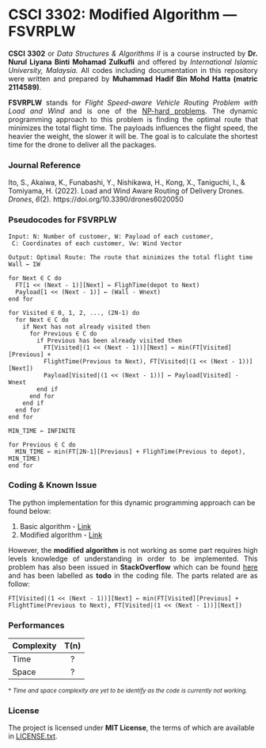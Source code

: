 # CSCI 3302: Modified Algorithm — FSVRPLW
<p align="justify"><b>CSCI 3302</b> or <i>Data Structures & Algorithms II</i> is a course instructed by <b>Dr. Nurul Liyana Binti Mohamad Zulkufli</b> and offered by <i>International Islamic University, Malaysia.</i> All codes including documentation in this repository were written and prepared by <b>Muhammad Hadif Bin Mohd Hatta (matric  2114589)</b>.</p>

<p align="justify"><b>FSVRPLW</b> stands for <i>Flight Speed-aware Vehicle Routing Problem with Load and Wind</i> and is one of the <a href="https://en.wikipedia.org/wiki/NP-hardness">NP-hard problems</a>. The dynamic programming approach to this problem is finding the optimal route that minimizes the total flight time. The payloads influences the flight speed, the heavier the weight, the slower it will be. The goal is to calculate the shortest time for the drone to deliver all the packages.</p>
  
  
### Journal Reference
<div class="csl-entry">Ito, S., Akaiwa, K., Funabashi, Y., Nishikawa, H., Kong, X., Taniguchi, I., &#38; Tomiyama, H. (2022). Load and Wind Aware Routing of Delivery Drones. <i>Drones</i>, <i>6</i>(2). https://doi.org/10.3390/drones6020050</div>
  
  
### Pseudocodes for FSVRPLW
```
Input: N: Number of customer, W: Payload of each customer,
 C: Coordinates of each customer, Vw: Wind Vector

Output: Optimal Route: The route that minimizes the total flight time
Wall ← ΣW

for Next ∈ C do
  FT[1 << (Next - 1)][Next] ← FlighTime(depot to Next)
  Payload[1 << (Next - 1)] ← (Wall - Wnext)
end for

for Visited ∈ 0, 1, 2, ..., (2N-1) do
  for Next ∈ C do
    if Next has not already visited then
      for Previous ∈ C do
        if Previous has been already visited then
          FT[Visited|(1 << (Next - 1))][Next] ← min(FT[Visited][Previous] +
          FlightTime(Previous to Next), FT[Visited|(1 << (Next - 1))][Next])
          Payload[Visited|(1 << (Next - 1))] ← Payload[Visited] - Wnext
        end if
      end for
    end if
  end for
end for

MIN_TIME ← INFINITE

for Previous ∈ C do
  MIN_TIME ← min(FT[2N-1][Previous] + FlighTime(Previous to depot), MIN_TIME)
end for
```

### Coding & Known Issue
The python implementation for this dynamic programming approach can be found below:
1. Basic algorithm - [Link](https://github.com/hdfhtt/CSCI3302_FSVRPLW/blob/f698270dd29de2268275552e172d120298427f6f/main.py)
2. Modified algorithm - [Link](https://github.com/hdfhtt/CSCI3302_FSVRPLW/blob/main/main.py)

<p align="justify">However, the <b>modified algorithm</b> is not working as some part requires high levels knowledge of understanding in order to be implemented. This problem has also been issued in <b>StackOverflow</b> which can be found <a href="https://stackoverflow.com/q/75266932/9260075">here</a> and has been labelled as <b>todo</b> in the coding file. The parts related are as follow:</p>  

`FT[Visited|(1 << (Next - 1))][Next] ← min(FT[Visited][Previous] + FlightTime(Previous to Next), FT[Visited|(1 << (Next - 1))][Next])`
  
  
### Performances
| Complexity | T(n) |
| :--- | :---: |
| Time | ? |
| Space | ? |

<sub>* *Time and space complexity are yet to be identify as the code is currently not working.*</sub>
  
  
### License
The project is licensed under **MIT License**, the terms of which are available in [LICENSE.txt](https://github.com/hdfhtt/CSCI3302_FSVRPLW/blob/main/LICENSE).
